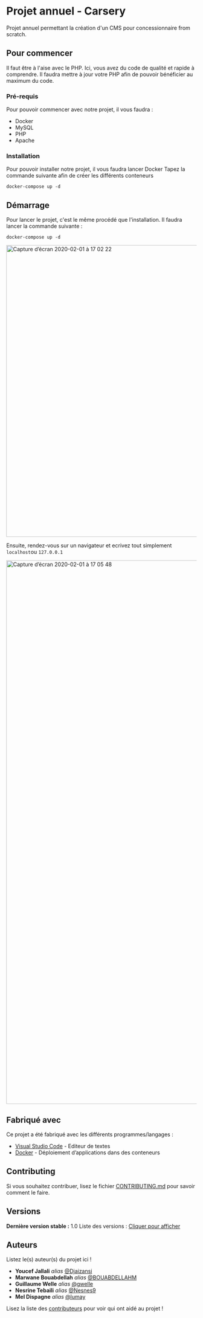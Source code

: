 # Projet annuel - Carsery

Projet annuel permettant la création d'un CMS pour concessionnaire from scratch.

## Pour commencer

Il faut être à l'aise avec le PHP. Ici, vous avez du code de qualité et rapide à comprendre.
Il faudra mettre à jour votre PHP afin de pouvoir bénéficier au maximum du code.

### Pré-requis

Pour pouvoir commencer avec notre projet, il vous faudra : 

- Docker
- MySQL
- PHP
- Apache

### Installation

Pour pouvoir installer notre projet, il vous faudra lancer Docker
Tapez la commande suivante afin de créer les différents conteneurs

```docker
docker-compose up -d
```

## Démarrage

Pour lancer le projet, c'est le même procédé que l'installation.
Il faudra lancer la commande suivante : 

```docker
docker-compose up -d
```
<img width="773" alt="Capture d’écran 2020-02-01 à 17 02 22" src="https://user-images.githubusercontent.com/52085560/73595109-ee6ced80-4514-11ea-96fa-2ca7bd52f300.png">

Ensuite, rendez-vous sur un navigateur et ecrivez tout simplement ``localhost``ou ``127.0.0.1``

<img width="1440" alt="Capture d’écran 2020-02-01 à 17 05 48" src="https://user-images.githubusercontent.com/52085560/73595128-1f4d2280-4515-11ea-85f2-2a37ab5192e5.png">

## Fabriqué avec

Ce projet a été fabriqué avec les différents programmes/langages :

* [Visual Studio Code](https://code.visualstudio.com) - Editeur de textes
* [Docker](https://docs.docker.com/docker-for-mac/install/) - Déploiement d’applications dans des conteneurs

## Contributing

Si vous souhaitez contribuer, lisez le fichier [CONTRIBUTING.md](https://github.com/Djaizansi/git_projet/blob/master/CONTRIBUTING.md) pour savoir comment le faire.

## Versions
**Dernière version stable :** 1.0
Liste des versions : [Cliquer pour afficher](https://github.com/Djaizansi/git_projet/tags)

## Auteurs
Listez le(s) auteur(s) du projet ici !
* **Youcef Jallali** _alias_ [@Djaizansi](https://github.com/Djaizansi)
* **Marwane Bouabdellah** _alias_ [@BOUABDELLAHM](https://github.com/BOUABDELLAHM)
* **Guillaume Welle** _alias_ [@gwelle](https://github.com/gwelle)
* **Nesrine Tebaili** _alias_ [@Nesnes9](https://github.com/Nesnes9)
* **Mel Dispagne** _alias_ [@lumay](https://github.com/lumay)

Lisez la liste des [contributeurs](https://github.com/Djaizansi/git_projet/blob/master/CONTRIBUTORS.md) pour voir qui ont aidé au projet !

